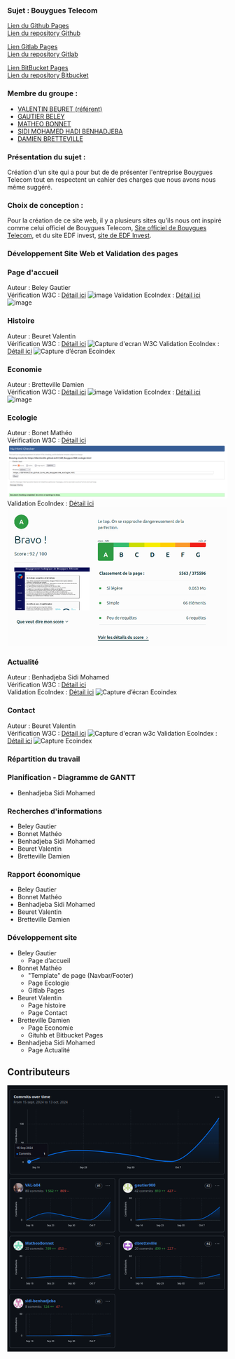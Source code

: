 ### Sujet : Bouygues Telecom  
[Lien du Github Pages](https://dbretteville.github.io/A1_SAE_Bouygues)   
[Lien du repository Github](/home/matheo/Images/Ecoindex_ecologie.png)  

[Lien Gitlab Pages](https://matheob.gitlab.io/A1_SAE_Bouygues/)  
[Lien du repository Gitlab](/home/matheo/Images/Ecoindex_ecologie.png)

[Lien BitBucket Pages](https://dbretteville.bitbucket.io)  
[Lien du repository Bitbucket](https://bitbucket.org/dbretteville/dbretteville.bitbucket.io/src/main/)

### Membre du groupe :
- [VALENTIN BEURET (référent)](mailto:valentin.beuret@edu.univ-fcomte.fr)
- [GAUTIER BELEY](mailto:gautier.beley@edu.univ-fcomte.fr)
- [MATHEO BONNET](mailto:matheo.bonnet@edu.univ-fcomte.fr)
- [SIDI MOHAMED HADI BENHADJEBA](mailto:sidi_mohamed_hadi.benhadjeba@edu.univ-fcomte.fr)
- [DAMIEN BRETTEVILLE](mailto:damien.bretteville@edu.univ-fcomte.fr)

### Présentation du sujet :  
Création d'un site qui a pour but de de présenter l'entreprise Bouygues Telecom tout en respectent un cahier des charges que nous avons nous même suggéré.

### Choix de conception :  
Pour la création de ce site web, il y a plusieurs sites qu'ils nous ont inspiré comme celui officiel de Bouygues Telecom, [Site officiel de Bouygues Telecom](https://www.bouyguestelecom.fr/?utm_medium=sea_c&utm_source=google&utm_campaign=bouygues-m-variantes&utm_term=site%20bouygues%20telecom&gclsrc=aw.ds&gad_source=1&gclid=CjwKCAjw68K4BhAuEiwAylp3kt3aCkKpDOYeGZzhFwz80ZyEf1iArkPgwgG5LULX5eaV2x32tiksKBoCi3gQAvD_BwE), et du site EDF invest, [site de EDF Invest](https://www.edfinvest.fr/). 

### Développement Site Web et Validation des pages

### Page d'accueil 

Auteur : Beley Gautier  
Vérification W3C : [Détail ici](https://validator.w3.org/nu/?doc=https%3A%2F%2Fdbretteville.github.io%2FA1_SAE_Bouygues%2Findex.html)
![image](https://github.com/user-attachments/assets/11c3cb04-9602-4c91-9774-a2e79fecd3e6)
Validation EcoIndex : [Détail ici](https://www.ecoindex.fr/resultat/?id=6dfe9233-d151-4565-9dbb-9587e29fdcda)  
![image](https://github.com/user-attachments/assets/40a0cccf-4948-44e5-bd72-121ff34edce6)

### Histoire

Auteur : Beuret Valentin  
Vérification W3C : [Détail ici](https://validator.w3.org/nu/?doc=https%3A%2F%2Fdbretteville.github.io%2FA1_SAE_Bouygues%2FSAE_histoire.html)
![Capture d'ecran W3C](https://github.com/user-attachments/assets/52ccfd31-dfb0-49d7-89da-c62d2a124f1f)
Validation EcoIndex : [Détail ici](https://www.ecoindex.fr/resultat/?id=4f58eb27-7ce8-4d42-85e5-9d8c284b6713)
![Capture d’écran Ecoindex](https://github.com/user-attachments/assets/46d39b64-2931-4eff-8796-19b281e8dba5)


### Economie

Auteur : Bretteville Damien  
Vérification W3C : [Détail ici](https://validator.w3.org/nu/?doc=https%3A%2F%2Fdbretteville.github.io%2FA1_SAE_Bouygues%2FSAE_economie.html)
![image](https://github.com/user-attachments/assets/2ff8a9c0-7cab-4620-bdf6-f585aa4885ee)
Validation EcoIndex :  [Détail ici](https://www.ecoindex.fr/resultat/?id=82c6efac-6364-4c3d-a269-092aa0ed1fad)  
![image](https://github.com/user-attachments/assets/cb258269-afd2-4815-b820-d3f8054380fe)

### Ecologie

Auteur : Bonet Mathéo   
Vérification W3C : [Détail ici](https://validator.w3.org/nu/?doc=https%3A%2F%2Fdbretteville.github.io%2FA1_SAE_Bouygues%2Findex.html)
![image](Image/W3C_Ecologie.png)
Validation EcoIndex : [Détail ici](https://www.ecoindex.fr/resultat/?id=7427f66e-9878-416a-8396-8c9583986e9d) 
![image](Image/Ecoindex_ecologie.png)

### Actualité

Auteur : Benhadjeba Sidi Mohamed  
Vérification W3C : [Détail ici]()  
Validation EcoIndex :  [Détail ici](https://www.ecoindex.fr/resultat/?id=31872c25-c0c5-4d92-b10e-700db4a98618)
![Capture d’écran Ecoindex](https://github.com/user-attachments/assets/c5009d62-5d8c-4724-929e-5e9aedca6219)

### Contact

Auteur : Beuret Valentin  
Vérification W3C : [Détail ici](https://validator.w3.org/nu/?doc=https%3A%2F%2Fdbretteville.github.io%2FA1_SAE_Bouygues%2FSAE_contact.html) 
![Capture d'ecran w3c](https://github.com/user-attachments/assets/74d7c79f-a0e7-43b1-b624-059f96e1bb80)
Validation EcoIndex :  [Détail ici](https://www.ecoindex.fr/resultat/?id=9cfaa314-e9c3-4f49-b409-b343095d5240)
![Capture Ecoindex](https://github.com/user-attachments/assets/391d9f59-18c3-4fe4-ae53-6170a1b207d2)


### Répartition du travail

### Planification - Diagramme de GANTT

- Benhadjeba Sidi Mohamed

### Recherches d'informations

- Beley Gautier
- Bonnet Mathéo
- Benhadjeba Sidi Mohamed
- Beuret Valentin
- Bretteville Damien

### Rapport économique

- Beley Gautier
- Bonnet Mathéo
- Benhadjeba Sidi Mohamed
- Beuret Valentin
- Bretteville Damien


### Développement site

- Beley Gautier
  - Page d’accueil
- Bonnet Mathéo 
  - "Template" de page (Navbar/Footer)
  - Page Ecologie 
  - Gitlab Pages
- Beuret Valentin
  - Page histoire
  - Page Contact
- Bretteville Damien
  - Page Economie
  - Gituhb et Bitbucket Pages
- Benhadjeba Sidi Mohamed
  - Page Actualité

## Contributeurs

![Image des Contributeurs tout au lng du projet](Image/contributors.png)

